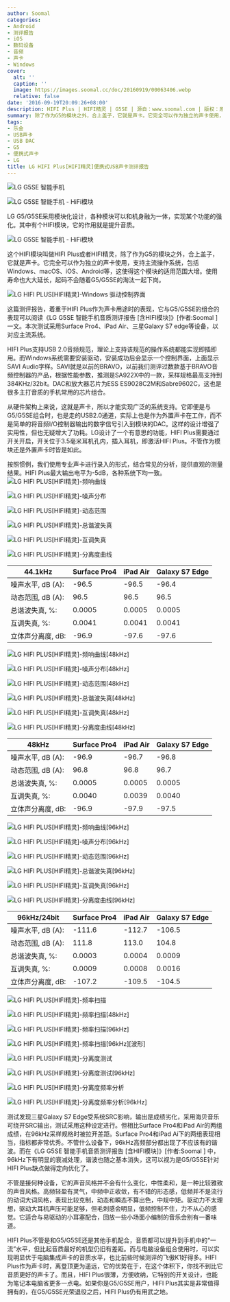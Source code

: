 ```yaml
---
author: Soomal
categories:
- Android
- 测评报告
- iOS
- 数码设备
- 音频
- 声卡
- Windows
cover:
  alt: ''
  caption: ''
  image: https://images.soomal.cc/doc/20160919/00063406.webp
  relative: false
date: '2016-09-19T20:09:26+08:00'
description: HIFI Plus | HIFI精灵 | G5SE | 源自：www.soomal.com | 版权：原创 |  平均/总评分：08.19/385
summary: 除了作为G5的模块之外，合上盖子，它就是声卡。它完全可以作为独立的声卡使用，支持主流操作系统，包括Windows、macOS、iOS、Android等，这使得这个模块的适用范围大增。使用寿命也大大延长，起码不会随着G5/G5SE的淘汰一起下岗。
tags:
- 乐金
- USB声卡
- USB DAC
- G5
- 便携式声卡
- LG
title: LG HIFI Plus[HIFI精灵]便携式USB声卡测评报告
---
```


![LG G5SE 智能手机](https://images.soomal.cc/doc/20160802/00062335_01.webp)



![LG G5SE 智能手机 - HiFi模块](https://images.soomal.cc/doc/20160802/00062331_01.webp)



LG G5/G5SE采用模块化设计，各种模块可以和机身融为一体，实现某个功能的强化。其中有个HIFI模块，它的作用就是提升音质。

![LG G5SE 智能手机 - HiFi模块](https://images.soomal.cc/doc/20160802/00062328.webp)




这个HIFI模块叫做HIFI Plus或者HIFI精灵，除了作为G5的模块之外，合上盖子，它就是声卡。它完全可以作为独立的声卡使用，支持主流操作系统，包括Windows、macOS、iOS、Android等，这使得这个模块的适用范围大增。使用寿命也大大延长，起码不会随着G5/G5SE的淘汰一起下岗。

![LG HIFI PLUS[HIFI精灵]-Windows 驱动控制界面](https://images.soomal.cc/doc/20160919/00063407_01.webp)




这篇测评报告，着重于HIFI Plus作为声卡用途时的表现，它与G5/G5SE的组合的表现可以阅读《LG G5SE 智能手机音质测评报告 [含HIFI模块]》[作者:Soomal ]
一文。本次测试采用Surface Pro4、iPad Air、三星Galaxy S7 edge等设备，以对应主流系统。

HIFI Plus支持USB 2.0音频规范，理论上支持该规范的操作系统都能实现即插即用。而Windows系统需要安装驱动，安装成功后会显示一个控制界面，上面显示SAVI Audio字样。SAVI就是以前的BRAVO，以前我们测评过数款基于BRAVO音频控制器的产品，根据性能参数，推测是SA922X中的一款，采样规格最高支持到384KHz/32bit。DAC和放大器芯片为ESS ES9028C2M和Sabre9602C，这也是很多主打音质的手机常用的芯片组合。

从硬件架构上来说，这就是声卡，所以才能实现广泛的系统支持。它即便是与G5/G5SE组合时，也是走的USB2.0通道，实际上也是作为外置声卡在工作，而不是简单的将音频I/O控制器输出的数字信号引入到模块的DAC。这样的设计增强了实用性，但也无疑增大了功耗。LG设计了一个有意思的功能，HIFI Plus需要通过开关开启，开关位于3.5毫米耳机孔内，插入耳机，即激活HIFI Plus。不管作为模块还是外置声卡时皆是如此。

按照惯例，我们使用专业声卡进行录入的形式，结合常见的分析，提供直观的测量结果。HIFI Plus最大输出电平为-5dB，各种系统下均一致。
![LG HIFI PLUS[HIFI精灵]-频响曲线](https://images.soomal.cc/doc/20160919/00063380_01.webp)




![LG HIFI PLUS[HIFI精灵]-噪声分布](https://images.soomal.cc/doc/20160919/00063381_01.webp)




![LG HIFI PLUS[HIFI精灵]-动态范围](https://images.soomal.cc/doc/20160919/00063382_01.webp)




![LG HIFI PLUS[HIFI精灵]-总谐波失真](https://images.soomal.cc/doc/20160919/00063383_01.webp)




![LG HIFI PLUS[HIFI精灵]-互调失真](https://images.soomal.cc/doc/20160919/00063384_01.webp)




![LG HIFI PLUS[HIFI精灵]-分离度曲线](https://images.soomal.cc/doc/20160919/00063385_01.webp)




| 44.1kHz | Surface Pro4 | iPad Air | Galaxy S7 Edge |
| --- | --- | --- | --- |
| 噪声水平, dB (A): | -96.5 | -96.5 | -96.4 |
| 动态范围, dB (A): | 96.5 | 96.5 | 96.5 |
| 总谐波失真, %: | 0.0005 | 0.0005 | 0.0005 |
| 互调失真, %: | 0.0041 | 0.0041 | 0.0041 |
| 立体声分离度, dB: | -96.9 | -97.6 | -97.6 |


![LG HIFI PLUS[HIFI精灵]-频响曲线[48kHz]](https://images.soomal.cc/doc/20160919/00063386_01.webp)




![LG HIFI PLUS[HIFI精灵]-噪声分布[48kHz]](https://images.soomal.cc/doc/20160919/00063387_01.webp)




![LG HIFI PLUS[HIFI精灵]-动态范围[48kHz]](https://images.soomal.cc/doc/20160919/00063388_01.webp)




![LG HIFI PLUS[HIFI精灵]-总谐波失真[48kHz]](https://images.soomal.cc/doc/20160919/00063389_01.webp)




![LG HIFI PLUS[HIFI精灵]-互调失真[48kHz]](https://images.soomal.cc/doc/20160919/00063390_01.webp)




![LG HIFI PLUS[HIFI精灵]-分离度曲线[48kHz]](https://images.soomal.cc/doc/20160919/00063391_01.webp)




| 48kHz | Surface Pro4 | iPad Air | Galaxy S7 Edge |
| --- | --- | --- | --- |
| 噪声水平, dB (A): | -96.9 | -96.7 | -96.8 |
| 动态范围, dB (A): | 96.8 | 96.8 | 96.7 |
| 总谐波失真, %: | 0.0005 | 0.0005 | 0.0005 |
| 互调失真, %: | 0.0040 | 0.0039 | 0.0040 |
| 立体声分离度, dB: | -96.9 | -97.9 | -97.5 |


![LG HIFI PLUS[HIFI精灵]-频响曲线[96kHz]](https://images.soomal.cc/doc/20160919/00063392_01.webp)




![LG HIFI PLUS[HIFI精灵]-噪声分布[96kHz]](https://images.soomal.cc/doc/20160919/00063393_01.webp)




![LG HIFI PLUS[HIFI精灵]-动态范围[96kHz]](https://images.soomal.cc/doc/20160919/00063394_01.webp)




![LG HIFI PLUS[HIFI精灵]-总谐波失真[96kHz]](https://images.soomal.cc/doc/20160919/00063395_01.webp)




![LG HIFI PLUS[HIFI精灵]-互调失真[96kHz]](https://images.soomal.cc/doc/20160919/00063396_01.webp)




![LG HIFI PLUS[HIFI精灵]-分离度曲线[96kHz]](https://images.soomal.cc/doc/20160919/00063397_01.webp)




| 96kHz/24bit | Surface Pro4 | iPad Air | Galaxy S7 Edge |
| --- | --- | --- | --- |
| 噪声水平, dB (A): | -111.6 | -112.7 | -106.5 |
| 动态范围, dB (A): | 111.8 | 113.0 | 104.8 |
| 总谐波失真, %: | 0.0003 | 0.0004 | 0.0009 |
| 互调失真, %: | 0.0009 | 0.0008 | 0.0016 |
| 立体声分离度, dB: | -107.2 | -109.5 | -104.5 |


![LG HIFI PLUS[HIFI精灵]-频率扫描](https://images.soomal.cc/doc/20160919/00063398_01.webp)




![LG HIFI PLUS[HIFI精灵]-频率扫描[48kHz]](https://images.soomal.cc/doc/20160919/00063399_01.webp)




![LG HIFI PLUS[HIFI精灵]-频率扫描[96kHz]](https://images.soomal.cc/doc/20160919/00063400_01.webp)




![LG HIFI PLUS[HIFI精灵]-频率扫描[96kHz][波形]](https://images.soomal.cc/doc/20160919/00063401_01.webp)




![LG HIFI PLUS[HIFI精灵]-分离度测试](https://images.soomal.cc/doc/20160919/00063402_01.webp)




![LG HIFI PLUS[HIFI精灵]-分离度测试[96kHz]](https://images.soomal.cc/doc/20160919/00063403_01.webp)




![LG HIFI PLUS[HIFI精灵]-分离度频率分析](https://images.soomal.cc/doc/20160919/00063404_01.webp)




![LG HIFI PLUS[HIFI精灵]-分离度频率分析[96kHz]](https://images.soomal.cc/doc/20160919/00063405_01.webp)




测试发现三星Galaxy S7 Edge受系统SRC影响，输出是成绩劣化，采用海贝音乐可绕开SRC输出，测试采用这种设定进行。但相比Surface Pro4和iPad Air的两组成绩，在96kHz采样规格时被拉开差距。Surface Pro4和iPad Ai下的两组表现相当，指标都非常优秀。不管什么设备下，96kHz高频部分都出现了不应该有的谐波。而在《LG G5SE 智能手机音质测评报告 [含HIFI模块]》[作者:Soomal ]
中，96kHz下有明显的衰减处理，谐波也随之基本消失，这可以视为是G5/G5SE针对HIFI Plus缺点做得定向优化了。

不管是接何种设备，它的声音风格并不会有什么变化，中性柔和，是一种比较雅致的声音风格。高频轻盈有灵气，中频中正收敛，有不错的形态感，低频并不是流行的动词大词风格，表现比较克制，动态和瞬态不算出色，中规中矩。驱动力不太理想，驱动大耳机声压可能足够，但毛刺感会明显，低频控制不住，力不从心的感觉。它适合与易驱动的小耳塞配合，回放一些小场面小编制的音乐会别有一番味道。

HIFI Plus不管是和G5/G5SE还是其他手机配合，音质都可以提升到手机中的“一流”水平，但比起音质最好的机型仍旧有差距。而与电脑设备组合使用时，可以实现明显优于电脑集成声卡的音质水平，也比前些时候测评的飞傲K1好得多。HIFI Plus作为声卡时，离登顶更为遥远，它的优势在于，在这个体积下，你找不到比它音质更好的声卡了。而且，HIFI Plus很薄，方便收纳，它特别的开关设计，也能为笔记本电脑省更多一点电。如果你是G5/G5SE用户，HIFI Plus其实是非常值得拥有的，在G5/G5SE光荣退役之后，HIFI Plus仍有用武之地。